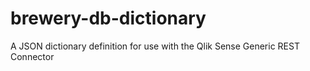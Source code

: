 # brewery-db-dictionary
A JSON dictionary definition for use with the Qlik Sense Generic REST Connector
